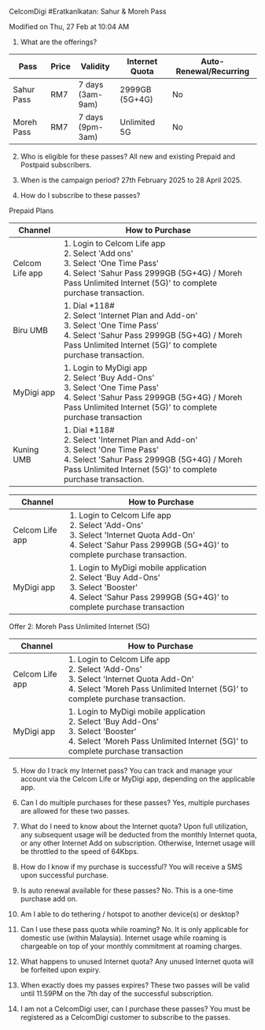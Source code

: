 

CelcomDigi #Eratkanlkatan: Sahur & Moreh Pass

Modified on Thu, 27 Feb at 10:04 AM

1. What are the offerings?

| Pass       | Price | Validity             | Internet Quota | Auto-Renewal/Recurring |
| ---------- | ----- | -------------------- | -------------- | ---------------------- |
| Sahur Pass | RM7   | 7 days<br/>(3am-9am) | 2999GB (5G+4G) | No                     |
| Moreh Pass | RM7   | 7 days<br/>(9pm-3am) | Unlimited 5G   | No                     |

2. Who is eligible for these passes?
All new and existing Prepaid and Postpaid subscribers.

3. When is the campaign period?
27th February 2025 to 28 April 2025.

4. How do I subscribe to these passes?

Prepaid Plans

| Channel         | How to Purchase                                                                                                                                                                                        |
| --------------- | ------------------------------------------------------------------------------------------------------------------------------------------------------------------------------------------------------ |
| Celcom Life app | 1. Login to Celcom Life app<br/>2. Select 'Add ons'<br/>3. Select 'One Time Pass'<br/>4. Select 'Sahur Pass 2999GB (5G+4G) / Moreh Pass Unlimited Internet (5G)' to complete purchase transaction.     |
| Biru UMB        | 1. Dial \*118#<br/>2. Select 'Internet Plan and Add-on'<br/>3. Select 'One Time Pass'<br/>4. Select 'Sahur Pass 2999GB (5G+4G) / Moreh Pass Unlimited Internet (5G)' to complete purchase transaction. |
| MyDigi app      | 1. Login to MyDigi app<br/>2. Select 'Buy Add-Ons'<br/>3. Select 'One Time Pass'<br/>4. Select 'Sahur Pass 2999GB (5G+4G) / Moreh Pass Unlimited Internet (5G)' to complete purchase transaction       |
| Kuning UMB      | 1. Dial \*118#<br/>2. Select 'Internet Plan and Add-on'<br/>3. Select 'One Time Pass'<br/>4. Select 'Sahur Pass 2999GB (5G+4G) / Moreh Pass Unlimited Internet (5G)' to complete purchase transaction. |


| Channel         | How to Purchase                                                                                                                                                       |
| --------------- | --------------------------------------------------------------------------------------------------------------------------------------------------------------------- |
| Celcom Life app | 1. Login to Celcom Life app<br/>2. Select 'Add-Ons'<br/>3. Select 'Internet Quota Add-On'<br/>4. Select 'Sahur Pass 2999GB (5G+4G)' to complete purchase transaction. |
| MyDigi app      | 1. Login to MyDigi mobile application<br/>2. Select 'Buy Add-Ons'<br/>3. Select 'Booster'<br/>4. Select 'Sahur Pass 2999GB (5G+4G)' to complete purchase transaction  |

Offer 2: Moreh Pass Unlimited Internet (5G)

| Channel         | How to Purchase                                                                                                                                                                |
| --------------- | ------------------------------------------------------------------------------------------------------------------------------------------------------------------------------ |
| Celcom Life app | 1. Login to Celcom Life app<br/>2. Select 'Add-Ons'<br/>3. Select 'Internet Quota Add-On'<br/>4. Select 'Moreh Pass Unlimited Internet (5G)' to complete purchase transaction. |
| MyDigi app      | 1. Login to MyDigi mobile application<br/>2. Select 'Buy Add-Ons'<br/>3. Select 'Booster'<br/>4. Select 'Moreh Pass Unlimited Internet (5G)' to complete purchase transaction  |

5. How do I track my Internet pass?
You can track and manage your account via the Celcom Life or MyDigi app, depending on the applicable app.

6. Can I do multiple purchases for these passes?
Yes, multiple purchases are allowed for these two passes.

7. What do I need to know about the Internet quota?
Upon full utilization, any subsequent usage will be deducted from the monthly Internet quota, or any other Internet Add on subscription. Otherwise, Internet usage will be throttled to the speed of 64Kbps.

8. How do I know if my purchase is successful?
You will receive a SMS upon successful purchase.

9. Is auto renewal available for these passes?
No. This is a one-time purchase add on.

10. Am I able to do tethering / hotspot to another device(s) or desktop?

11. Can I use these pass quota while roaming?
No. It is only applicable for domestic use (within Malaysia). Internet usage while roaming is chargeable on top of your monthly commitment at roaming charges.

12. What happens to unused Internet quota?
Any unused Internet quota will be forfeited upon expiry.

13. When exactly does my passes expires?
These two passes will be valid until 11.59PM on the 7th day of the successful subscription.

14. I am not a CelcomDigi user, can I purchase these passes?
You must be registered as a CelcomDigi customer to subscribe to the passes.
